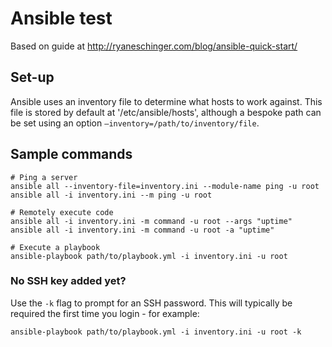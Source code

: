 # Ansible test

Based on guide at http://ryaneschinger.com/blog/ansible-quick-start/


## Set-up

Ansible uses an inventory file to determine what hosts to work against. This file is stored by default at '/etc/ansible/hosts', although a bespoke path can be set using an option `–inventory=/path/to/inventory/file`.


## Sample commands

```
# Ping a server
ansible all --inventory-file=inventory.ini --module-name ping -u root
ansible all -i inventory.ini --m ping -u root

# Remotely execute code 
ansible all -i inventory.ini -m command -u root --args "uptime"
ansible all -i inventory.ini -m command -u root -a "uptime"

# Execute a playbook
ansible-playbook path/to/playbook.yml -i inventory.ini -u root
```

### No SSH key added yet?

Use the `-k` flag to prompt for an SSH password. This will typically be required the first time you login - for example:

```
ansible-playbook path/to/playbook.yml -i inventory.ini -u root -k
```
